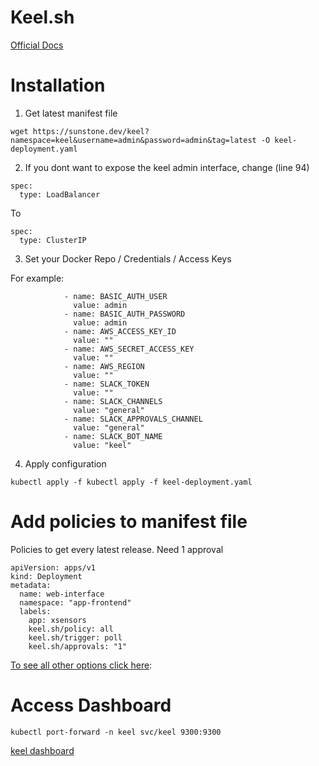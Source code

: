 # Keel.sh

[Official Docs](https://keel.sh/docs/)

# Installation

1. Get latest manifest file

```
wget https://sunstone.dev/keel?namespace=keel&username=admin&password=admin&tag=latest -O keel-deployment.yaml
```

2. If you dont want to expose the keel admin interface, change (line 94)

```
spec:
  type: LoadBalancer
```

To

```
spec:
  type: ClusterIP
```

3. Set your Docker Repo / Credentials / Access Keys

For example:

```
            - name: BASIC_AUTH_USER
              value: admin
            - name: BASIC_AUTH_PASSWORD
              value: admin
            - name: AWS_ACCESS_KEY_ID
              value: ""
            - name: AWS_SECRET_ACCESS_KEY
              value: ""
            - name: AWS_REGION
              value: ""
            - name: SLACK_TOKEN
              value: ""
            - name: SLACK_CHANNELS
              value: "general"
            - name: SLACK_APPROVALS_CHANNEL
              value: "general"
            - name: SLACK_BOT_NAME
              value: "keel"

```

4. Apply configuration

`kubectl apply -f kubectl apply -f keel-deployment.yaml`

# Add policies to manifest file

Policies to get every latest release. Need 1 approval

```
apiVersion: apps/v1
kind: Deployment
metadata:
  name: web-interface
  namespace: "app-frontend"
  labels:
    app: xsensors
    keel.sh/policy: all
    keel.sh/trigger: poll
    keel.sh/approvals: "1"
```

[To see all other options click here](https://keel.sh/docs/#policies):



# Access Dashboard

```
kubectl port-forward -n keel svc/keel 9300:9300
```

[keel dashboard](http://localhost:9300)
